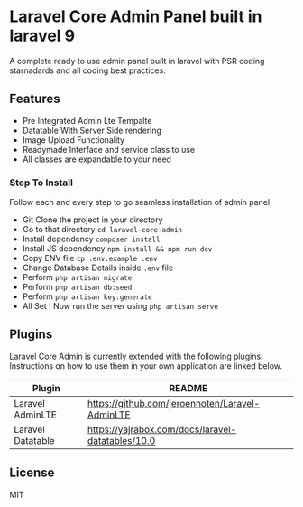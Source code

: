# Laravel Core Admin Panel built in laravel 9
A complete ready to use admin panel built in laravel with PSR coding starnadards and all coding best practices.

## Features

- Pre Integrated Admin Lte Tempalte
- Datatable With Server Side rendering
- Image Upload Functionality
- Readymade Interface and service class to use
- All classes are expandable to your need

### Step To Install

Follow each and every step to go seamless installation of admin panel

- Git Clone the project in your directory
- Go to that directory `cd laravel-core-admin`
- Install dependency `composer install`
- Install JS dependency `npm install && npm run dev`
- Copy ENV file `cp .env.example .env`
- Change Database Details inside `.env` file
- Perform `php artisan migrate`
- Perform `php artisan db:seed`
- Perform `php artisan key:generate`
- All Set ! Now run the server using `php artisan serve`

## Plugins

Laravel Core Admin is currently extended with the following plugins.
Instructions on how to use them in your own application are linked below.

| Plugin | README |
| ------ | ------ |
| Laravel AdminLTE | https://github.com/jeroennoten/Laravel-AdminLTE |
| Laravel Datatable | https://yajrabox.com/docs/laravel-datatables/10.0 |


## License

MIT
